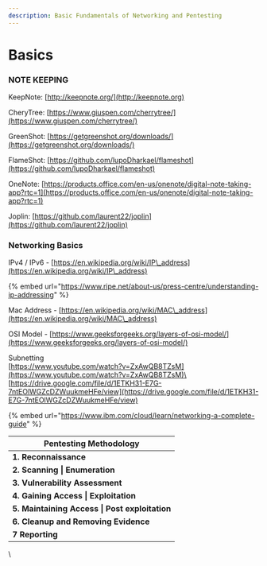 ```yaml
---
description: Basic Fundamentals of Networking and Pentesting
---
```


# Basics

### NOTE KEEPING

KeepNote: [http://keepnote.org/](http://keepnote.org)

CheryTree: [https://www.giuspen.com/cherrytree/](https://www.giuspen.com/cherrytree/)

GreenShot: [https://getgreenshot.org/downloads/](https://getgreenshot.org/downloads/)

FlameShot: [https://github.com/lupoDharkael/flameshot](https://github.com/lupoDharkael/flameshot)

OneNote: [https://products.office.com/en-us/onenote/digital-note-taking-app?rtc=1](https://products.office.com/en-us/onenote/digital-note-taking-app?rtc=1)

Joplin: [https://github.com/laurent22/joplin](https://github.com/laurent22/joplin)

### Networking Basics

IPv4 / IPv6 - [https://en.wikipedia.org/wiki/IP\_address](https://en.wikipedia.org/wiki/IP\_address)

{% embed url="https://www.ripe.net/about-us/press-centre/understanding-ip-addressing" %}

Mac Address - [https://en.wikipedia.org/wiki/MAC\_address](https://en.wikipedia.org/wiki/MAC\_address)

OSI Model - [https://www.geeksforgeeks.org/layers-of-osi-model/](https://www.geeksforgeeks.org/layers-of-osi-model/)

Subnetting \
[https://www.youtube.com/watch?v=ZxAwQB8TZsM](https://www.youtube.com/watch?v=ZxAwQB8TZsM)\
[https://drive.google.com/file/d/1ETKH31-E7G-7ntEOlWGZcDZWuukmeHFe/view](https://drive.google.com/file/d/1ETKH31-E7G-7ntEOlWGZcDZWuukmeHFe/view)

{% embed url="https://www.ibm.com/cloud/learn/networking-a-complete-guide" %}

| Pentesting Methodology                           |
| ------------------------------------------------ |
| **1. Reconn­ais­sance**                          |
| **2. Scanning \| Enumeration**                   |
| **3. Vulner­ability Assessment**                 |
| **4. Gaining Access \| Exploi­tation**           |
| **5. Mainta­ining Access \| Post exploi­tation** |
| **6. Cleanup and Removing Evidence**             |
| **7 Reporting**                                  |

\


